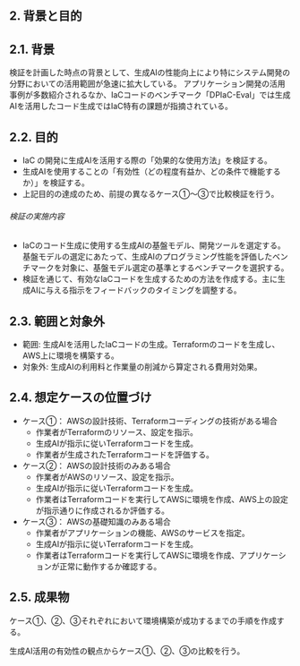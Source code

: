 ## 2. 背景と目的

## 2.1. 背景

検証を計画した時点の背景として、生成AIの性能向上により特にシステム開発の分野においての活用範囲が急速に拡大している。
アプリケーション開発の活用事例が多数紹介されるなか、IaCコードのベンチマーク「DPIaC-Eval」では生成AIを活用したコード生成ではIaC特有の課題が指摘されている。

## 2.2. 目的

- IaC の開発に生成AIを活用する際の「効果的な使用方法」を検証する。
- 生成AIを使用することの「有効性（どの程度有益か、どの条件で機能するか）」を検証する。
- 上記目的の達成のため、前提の異なるケース①〜③で比較検証を行う。

###### 検証の実施内容

- IaCのコード生成に使用する生成AIの基盤モデル、開発ツールを選定する。  
  基盤モデルの選定にあたって、生成AIのプログラミング性能を評価したベンチマークを対象に、基盤モデル選定の基準とするベンチマークを選択する。
- 検証を通じて、有効なIaCコードを生成するための方法を作成する。主に生成AIに与える指示をフィードバックのタイミングを調整する。

## 2.3. 範囲と対象外

- 範囲: 生成AIを活用したIaCコードの生成。Terraformのコードを生成し、AWS上に環境を構築する。
- 対象外: 生成AIの利用料と作業量の削減から算定される費用対効果。

## 2.4. 想定ケースの位置づけ

- ケース①： AWSの設計技術、Terraformコーディングの技術がある場合
  - 作業者がTerraformのリソース、設定を指示。
  - 生成AIが指示に従いTerraformコードを生成。
  - 作業者が生成されたTerraformコードを評価する。
- ケース②： AWSの設計技術のみある場合
  - 作業者がAWSのリソース、設定を指示。
  - 生成AIが指示に従いTerraformコードを生成。
  - 作業者はTerraformコードを実行してAWSに環境を作成、AWS上の設定が指示通りに作成されるか評価する。
- ケース③： AWSの基礎知識のみある場合
  - 作業者がアプリケーションの機能、AWSのサービスを指定。
  - 生成AIが指示に従いTerraformコードを生成。
  - 作業者はTerraformコードを実行してAWSに環境を作成、アプリケーションが正常に動作するか確認する。

## 2.5. 成果物

ケース①、②、③それぞれにおいて環境構築が成功するまでの手順を作成する。

生成AI活用の有効性の観点からケース①、②、③の比較を行う。

